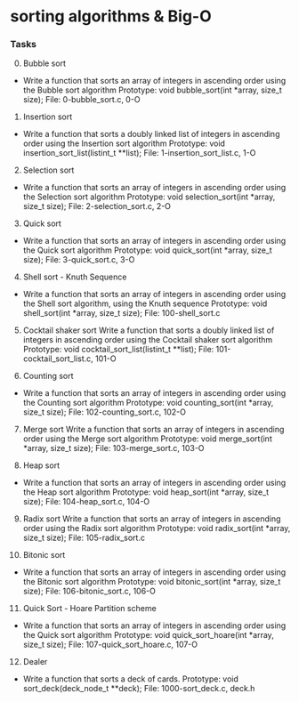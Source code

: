# sorting algorithms &amp; Big-O

### Tasks
0. Bubble sort
* Write a function that sorts an array of integers in ascending order using the Bubble sort algorithm
Prototype: void bubble_sort(int *array, size_t size);
File: 0-bubble_sort.c, 0-O

1. Insertion sort
* Write a function that sorts a doubly linked list of integers in ascending order using the Insertion sort algorithm
Prototype: void insertion_sort_list(listint_t **list);
File: 1-insertion_sort_list.c, 1-O

2. Selection sort
* Write a function that sorts an array of integers in ascending order using the Selection sort algorithm
Prototype: void selection_sort(int *array, size_t size);
File: 2-selection_sort.c, 2-O
  
3. Quick sort
* Write a function that sorts an array of integers in ascending order using the Quick sort algorithm
Prototype: void quick_sort(int *array, size_t size);
File: 3-quick_sort.c, 3-O

4. Shell sort - Knuth Sequence
* Write a function that sorts an array of integers in ascending order using the Shell sort algorithm, using the Knuth sequence
Prototype: void shell_sort(int *array, size_t size);
File: 100-shell_sort.c
  
5. Cocktail shaker sort
Write a function that sorts a doubly linked list of integers in ascending order using the Cocktail shaker sort algorithm
Prototype: void cocktail_sort_list(listint_t **list);
File: 101-cocktail_sort_list.c, 101-O
  
6. Counting sort
* Write a function that sorts an array of integers in ascending order using the Counting sort algorithm
Prototype: void counting_sort(int *array, size_t size);
File: 102-counting_sort.c, 102-O

7. Merge sort
Write a function that sorts an array of integers in ascending order using the Merge sort algorithm
Prototype: void merge_sort(int *array, size_t size);
File: 103-merge_sort.c, 103-O

8. Heap sort
* Write a function that sorts an array of integers in ascending order using the Heap sort algorithm
Prototype: void heap_sort(int *array, size_t size);
File: 104-heap_sort.c, 104-O
  
9. Radix sort
Write a function that sorts an array of integers in ascending order using the Radix sort algorithm
Prototype: void radix_sort(int *array, size_t size);
File: 105-radix_sort.c

10. Bitonic sort
* Write a function that sorts an array of integers in ascending order using the Bitonic sort algorithm
Prototype: void bitonic_sort(int *array, size_t size);
File: 106-bitonic_sort.c, 106-O

11. Quick Sort - Hoare Partition scheme
* Write a function that sorts an array of integers in ascending order using the Quick sort algorithm
Prototype: void quick_sort_hoare(int *array, size_t size);
File: 107-quick_sort_hoare.c, 107-O

12. Dealer
* Write a function that sorts a deck of cards.
Prototype: void sort_deck(deck_node_t **deck);
File: 1000-sort_deck.c, deck.h

